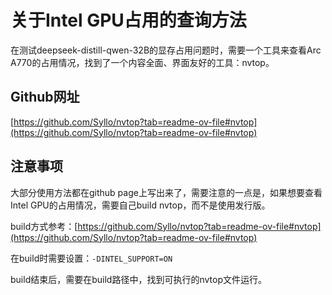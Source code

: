 # 关于Intel GPU占用的查询方法

在测试deepseek-distill-qwen-32B的显存占用问题时，需要一个工具来查看Arc A770的占用情况，找到了一个内容全面、界面友好的工具：nvtop。

## Github网址

[https://github.com/Syllo/nvtop?tab=readme-ov-file#nvtop](https://github.com/Syllo/nvtop?tab=readme-ov-file#nvtop)

## 注意事项

大部分使用方法都在github page上写出来了，需要注意的一点是，如果想要查看Intel GPU的占用情况，需要自己build nvtop，而不是使用发行版。

build方式参考：[https://github.com/Syllo/nvtop?tab=readme-ov-file#nvtop](https://github.com/Syllo/nvtop?tab=readme-ov-file#nvtop)

在build时需要设置：`-DINTEL_SUPPORT=ON`

build结束后，需要在build路径中，找到可执行的nvtop文件运行。
